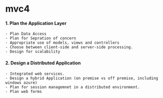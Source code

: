# mvc4
#### 1. Plan the Application Layer
    - Plan Data Access
    - Plan for Sepration of concern
    - Appropriate use of models, views and controllers
    - Choose between client-side and server-side processing.
    - Design for scalability
#### 2. Design a Distributed Application
    - Integrated web services.
    - Design a hybrid Application (on premise vs off premise, including windows azure)
    - Plan for session managemnet in a distributed environment.
    - Plan web forms  

